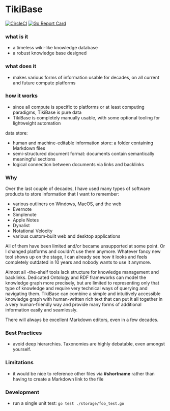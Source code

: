 # TikiBase

[![CircleCI](https://circleci.com/gh/kevgo/tikibase.svg?style=shield)](https://circleci.com/gh/kevgo/tikibase)
[![Go Report Card](https://goreportcard.com/badge/github.com/kevgo/tikibase)](https://goreportcard.com/report/github.com/kevgo/tikibase)

### what is it

- a timeless wiki-like knowledge database
- a robust knowledge base designed

### what does it

- makes various forms of information usable for decades, on all current and
  future compute platforms

### how it works

- since all compute is specific to platforms or at least computing paradigms,
  TikiBase is pure data
- TikiBase is completely manually usable, with some optional tooling for
  lightweight automation

data store:

- human and machine-editable information store: a folder containing Markdown
  files
- semi-structured document format: documents contain semantically meaningful
  sections
- logical connection between documents via links and backlinks

### Why

Over the last couple of decades, I have used many types of software products to
store information that I want to remember:

- various outliners on Windows, MacOS, and the web
- Evernote
- Simplenote
- Apple Notes
- Dynalist
- Notational Velocity
- various custom-built web and desktop applications

All of them have been limited and/or became unsupported at some point. Or I
changed platforms and couldn't use them anymore. Whatever fancy new tool shows
up on the stage, I can already see how it looks and feels completely outdated in
10 years and nobody wants to use it anymore.

Almost all -the-shelf tools lack structure for knowledge management and
backlinks. Dedicated Ontology and RDF frameworks can model the knowledge graph
more precisely, but are limited to representing only that type of knowledge and
require very technical ways of querying and navigating them. TikiBase can
combine a simple and intuitively accessible knowledge graph with human-written
rich text that can put it all together in a very human-friendly way and provide
many forms of additional information easily and seamlessly.

There will always be excellent Markdown editors, even in a few decades.

### Best Practices

- avoid deep hierarchies. Taxonomies are highly debatable, even amongst
  yourself.

### Limitations

- it would be nice to reference other files via **#shortname** rather than
  having to create a Markdown link to the file

### Development

- run a single unit test: `go test ./storage/foo_test.go`
